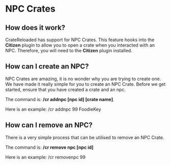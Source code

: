 # NPC Crates

## How does it work?

CrateReloaded has support for NPC Crates. This feature hooks into the **Citizen** plugin to allow you to open a crate when you interacted with an NPC.
Therefore, you will need to the **Citizen** plugin installed.

## How can I create an NPC?

NPC Crates are amazing, it is no wonder why you are trying to create one. We have made it really simple for you to create an NPC Crate.
Before we get started, ensure that you have created a crate and an npc.

The command is: **/cr addnpc [npc id] [crate name]**.

Here is an example: /cr addnpc 99 FoodieKey

## How can I remove an NPC?

There is a very simple process that can be utilised to remove an NPC Crate.

The command is: **/cr remove npc [npc id]**

Here is an example: /cr removenpc 99
